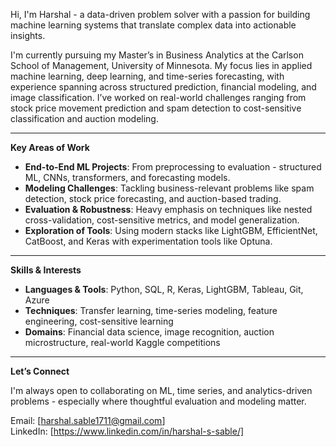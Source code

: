Hi, I'm Harshal - a data-driven problem solver with a passion for building machine learning systems that translate complex data into actionable insights.

I'm currently pursuing my Master’s in Business Analytics at the Carlson School of Management, University of Minnesota. My focus lies in applied machine learning, deep learning, and time-series forecasting, with experience spanning across structured prediction, financial modeling, and image classification. I’ve worked on real-world challenges ranging from stock price movement prediction and spam detection to cost-sensitive classification and auction modeling.

---

**Key Areas of Work**

- **End-to-End ML Projects**: From preprocessing to evaluation - structured ML, CNNs, transformers, and forecasting models.
- **Modeling Challenges**: Tackling business-relevant problems like spam detection, stock price forecasting, and auction-based trading.
- **Evaluation & Robustness**: Heavy emphasis on techniques like nested cross-validation, cost-sensitive metrics, and model generalization.
- **Exploration of Tools**: Using modern stacks like LightGBM, EfficientNet, CatBoost, and Keras with experimentation tools like Optuna.

---

**Skills & Interests**

- **Languages & Tools**: Python, SQL, R, Keras, LightGBM, Tableau, Git, Azure
- **Techniques**: Transfer learning, time-series modeling, feature engineering, cost-sensitive learning
- **Domains**: Financial data science, image recognition, auction microstructure, real-world Kaggle competitions

---

**Let’s Connect**

I'm always open to collaborating on ML, time series, and analytics-driven problems - especially where thoughtful evaluation and modeling matter.

Email: [harshal.sable1711@gmail.com]  
LinkedIn: [https://www.linkedin.com/in/harshal-s-sable/]  
